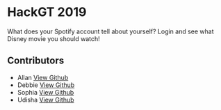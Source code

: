 # HackGT 2019
What does your Spotify account tell about yourself? Login and see what Disney movie you should watch!

## Contributors
* Allan [View Github](https://github.gatech.edu/anguyen328)
* Debbie [View Github]()
* Sophia [View Github](https://github.gatech.edu/swiesenfeld3)
* Udisha [View Github](https://github.gatech.edu/udisha3)
